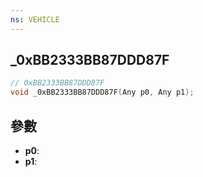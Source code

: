 ```yaml
---
ns: VEHICLE
---
```

## _0xBB2333BB87DDD87F

```c
// 0xBB2333BB87DDD87F
void _0xBB2333BB87DDD87F(Any p0, Any p1);
```


## 參數
* **p0**: 
* **p1**: 


